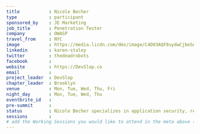 ```yaml
---
title           : Nicole Becher
type            : participant
sponsored_by    : JE Marketing
job_title       : Penetration Tester
company         : OWASP
travel_from     : NYC
image           : https://media.licdn.com/dms/image/C4D03AQF8uydwCjbeSA/profile-displayphoto-shrink_800_800/0?e=1533168000&v=beta&t=Iv9m2RVLJkGMBr8wutnnBu_3WEhR_l-T2c7X8pb_wpw
linkedin        : karen-staley
twitter         : thedeadrobots
facebook        :
website         : https://DevSlop.co 
email           : 
project_leader  : DevSlop
chapter_leader  : Brooklyn
venue           : Mon, Tue, Wed, Thu, Fri
night_day       : Mon, Tue, Wed, Thu
eventbrite_id   :
pre-summit      : 
status          : Nicole Becher specializes in application security, red teaming, penetration testing, malware analysis and computer forenscics. OWASP Brooklyn Chapter Leader, OWASP DevSlop Project Leader, Adjunct Instructor at NYU, political junkie, marathoner, martial artist and animal lover. OWASP WASPY 2017 winner!
sessions        : 
# add the Working Sessions you would like to attend in the meta above (use the session's title) e.g. sessions (one per line): -Security Playbooks Diagrams -Hackathon Daily Sessions
---
```


<!-- put more details about participant here -->
